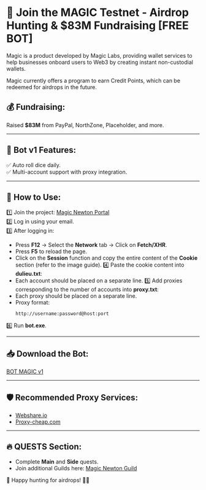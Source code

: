 # 🚀 Join the MAGIC Testnet - Airdrop Hunting & $83M Fundraising [FREE BOT]

Magic is a product developed by Magic Labs, providing wallet services to help businesses onboard users to Web3 by creating instant non-custodial wallets.

Magic currently offers a program to earn Credit Points, which can be redeemed for airdrops in the future.

## 💰 Fundraising:
Raised **$83M** from PayPal, NorthZone, Placeholder, and more.

---

## 🤖 Bot v1 Features:
✅ Auto roll dice daily.  
✅ Multi-account support with proxy integration.

---

## 📌 How to Use:
1️⃣ Join the project: [Magic Newton Portal](https://magicnewton.com/portal?referral=knqv5i74zkt8m9cd)  
2️⃣ Log in using your email.  
3️⃣ After logging in:
   - Press **F12** → Select the **Network** tab → Click on **Fetch/XHR**.
   - Press **F5** to reload the page.
   - Click on the **Session** function and copy the entire content of the **Cookie** section (refer to the image guide).
4️⃣ Paste the cookie content into **dulieu.txt**:
   - Each account should be placed on a separate line.
5️⃣ Add proxies corresponding to the number of accounts into **proxy.txt**:
   - Each proxy should be placed on a separate line.
   - Proxy format:
     ```
     http://username:password@host:port
     ```
6️⃣ Run **bot.exe**.

---

## 📥 Download the Bot:
[BOT MAGIC v1](https://drive.google.com/file/d/1hJ3ucmIG_7vYE0Sufug28_YNcuKtWTrr/view?usp=sharing)

---

## 🛡 Recommended Proxy Services:
- [Webshare.io](https://www.webshare.io/?referral_code=2g0r9y1z06ly)
- [Proxy-cheap.com](https://app.proxy-cheap.com/r/5d8w5k)

---

## 🔥 QUESTS Section:
- Complete **Main** and **Side** quests.
- Join additional Guilds here: [Magic Newton Guild](https://guild.xyz/magic-newton)

🚀 Happy hunting for airdrops! 🎲💸
